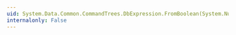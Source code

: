 ```yaml
---
uid: System.Data.Common.CommandTrees.DbExpression.FromBoolean(System.Nullable{System.Boolean})
internalonly: False
---
```

